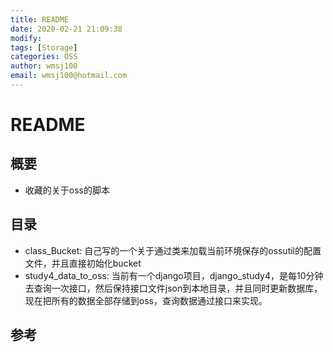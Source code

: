 ```yaml
---
title: README
date: 2020-02-21 21:09:38
modify: 
tags: [Storage]
categories: OSS
author: wmsj100
email: wmsj100@hotmail.com
---
```


# README

## 概要

- 收藏的关于oss的脚本

## 目录

- class_Bucket: 自己写的一个关于通过类来加载当前环境保存的ossutil的配置文件，并且直接初始化bucket
- study4_data_to_oss: 当前有一个django项目，django_study4，是每10分钟去查询一次接口，然后保持接口文件json到本地目录，并且同时更新数据库，现在把所有的数据全部存储到oss，查询数据通过接口来实现。

## 参考

